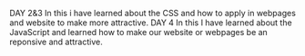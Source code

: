 DAY 2&3
      In this i have learned about the CSS and how to apply in webpages and website to make more attractive.
DAY 4
      In this I have learned about the JavaScript and learned how to make our website or webpages be an reponsive and attractive.
